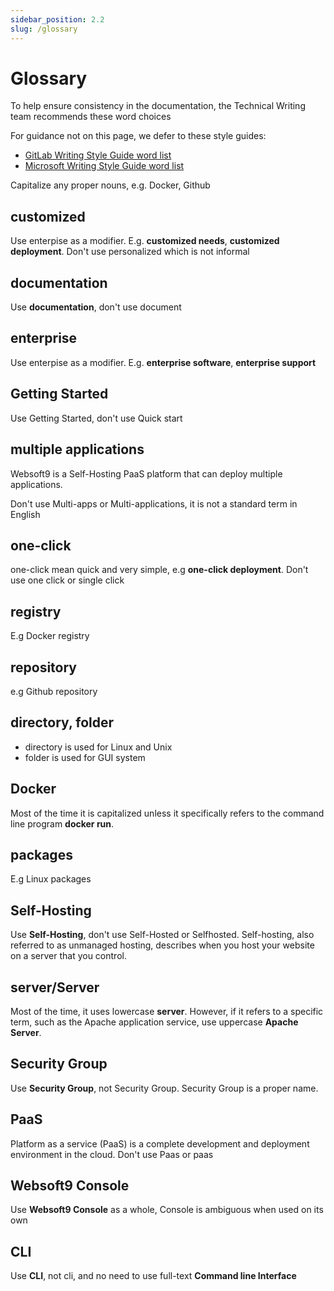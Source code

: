 ```yaml
---
sidebar_position: 2.2
slug: /glossary
---
```


# Glossary

To help ensure consistency in the documentation, the Technical Writing team recommends these word choices

For guidance not on this page, we defer to these style guides:

- [GitLab Writing Style Guide word list](https://docs.gitlab.com/ee/development/documentation/styleguide/word_list.html)
- [Microsoft Writing Style Guide word list](https://learn.microsoft.com/en-us/style-guide/a-z-word-list-term-collections/term-collections/cloud-computing-terms)

Capitalize any proper nouns, e.g. Docker, Github

## customized

Use enterpise as a modifier. E.g. **customized needs**, **customized deployment**. Don't use personalized which is not informal

## documentation

Use **documentation**, don't use document

## enterprise

Use enterpise as a modifier. E.g. **enterprise software**, **enterprise support**

## Getting Started

Use Getting Started, don't use Quick start

## multiple applications

Websoft9 is a Self-Hosting PaaS platform that can deploy multiple applications.  

Don't use Multi-apps or Multi-applications, it is not a standard term in English

## one-click

one-click mean quick and very simple, e.g **one-click deployment**. Don't use one click or single click

## registry

E.g Docker registry

## repository

e.g Github repository

## directory, folder

- directory is used for Linux and Unix
- folder is used for GUI system

## Docker

Most of the time it is capitalized unless it specifically refers to the command line program **docker run**.

## packages

E.g Linux packages

## Self-Hosting

Use **Self-Hosting**, don't use Self-Hosted or Selfhosted. Self-hosting, also referred to as unmanaged hosting, describes when you host your website on a server that you control. 

## server/Server

Most of the time, it uses lowercase **server**. However, if it refers to a specific term, such as the Apache application service, use uppercase **Apache Server**.

## Security Group

Use **Security Group**, not Security Group. Security Group is a proper name.

## PaaS

Platform as a service (PaaS) is a complete development and deployment environment in the cloud. Don't use Paas or paas

## Websoft9 Console

Use **Websoft9 Console** as a whole, Console is ambiguous when used on its own

## CLI

Use **CLI**, not cli, and no need to use full-text **Command line Interface**

